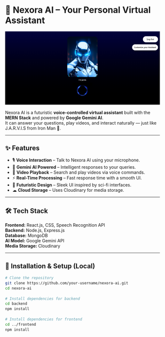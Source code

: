 # 🤖 Nexora AI – Your Personal Virtual Assistant

![Nexora Screenshot](https://github.com/tiwariadarsh04/Virtual-Assistant-frontend/raw/main/Screenshot%202025-08-13%20130158.png)

Nexora AI is a futuristic **voice-controlled virtual assistant** built with the **MERN Stack** and powered by **Google Gemini AI**.  
It can answer your questions, play videos, and interact naturally — just like J.A.R.V.I.S from Iron Man 🚀.

---

## ✨ Features

- 🎙 **Voice Interaction** – Talk to Nexora AI using your microphone.
- 🧠 **Gemini AI Powered** – Intelligent responses to your queries.
- 🎥 **Video Playback** – Search and play videos via voice commands.
- ⚡ **Real-Time Processing** – Fast response time with a smooth UI.
- 🎨 **Futuristic Design** – Sleek UI inspired by sci-fi interfaces.
- ☁ **Cloud Storage** – Uses Cloudinary for media storage.

---

## 🛠 Tech Stack

**Frontend:** React.js, CSS, Speech Recognition API  
**Backend:** Node.js, Express.js  
**Database:** MongoDB  
**AI Model:** Google Gemini API  
**Media Storage:** Cloudinary

---

## 🚀 Installation & Setup (Local)

```bash
# Clone the repository
git clone https://github.com/your-username/nexora-ai.git
cd nexora-ai

# Install dependencies for backend
cd backend
npm install

# Install dependencies for frontend
cd ../frontend
npm install
